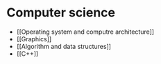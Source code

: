 # Computer science
- [[Operating system and computre architecture]]
- [[Graphics]]
- [[Algorithm and data structures]]
- [[C++]]

